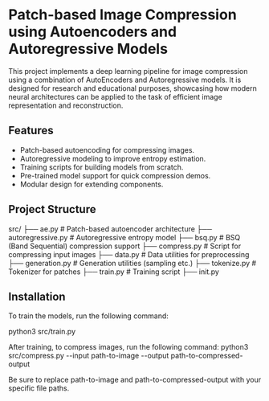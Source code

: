 # Patch-based Image Compression using Autoencoders and Autoregressive Models

This project implements a deep learning pipeline for image compression using a combination of AutoEncoders and Autoregressive models. It is designed for research and educational purposes, showcasing how modern neural architectures can be applied to the task of efficient image representation and reconstruction.

## Features

- Patch-based autoencoding for compressing images.
- Autoregressive modeling to improve entropy estimation.
- Training scripts for building models from scratch.
- Pre-trained model support for quick compression demos.
- Modular design for extending components.

## Project Structure

src/
├── ae.py # Patch-based autoencoder architecture
├── autoregressive.py # Autoregressive entropy model
├── bsq.py # BSQ (Band Sequential) compression support
├── compress.py # Script for compressing input images
├── data.py # Data utilities for preprocessing
├── generation.py # Generation utilities (sampling etc.)
├── tokenize.py # Tokenizer for patches
├── train.py # Training script
├── init.py

## Installation

To train the models, run the following command:

python3 src/train.py

After training, to compress images, run the following command:
python3 src/compress.py --input path-to-image --output path-to-compressed-output

Be sure to replace path-to-image and path-to-compressed-output with your specific file paths.




